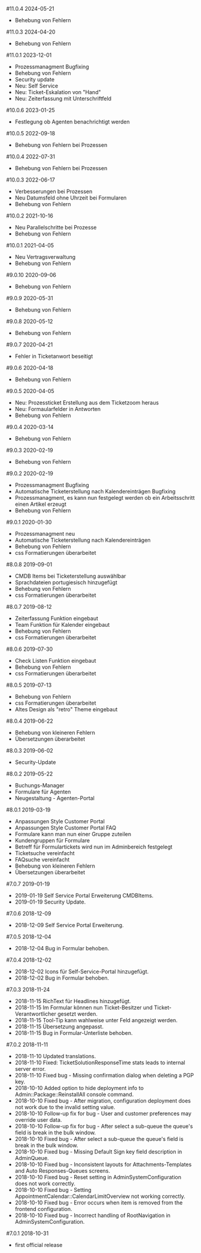 #11.0.4 2024-05-21
 - Behebung von Fehlern

#11.0.3 2024-04-20
 - Behebung von Fehlern

#11.0.1 2023-12-01
 - Prozessmanagment Bugfixing
 - Behebung von Fehlern
 - Security update
 - Neu: Self Service
 - Neu: Ticket-Eskalation von "Hand"
 - Neu: Zeiterfassung mit Unterschriftfeld

#10.0.6 2023-01-25
 - Festlegung ob Agenten benachrichtigt werden

#10.0.5 2022-09-18
 - Behebung von Fehlern bei Prozessen

#10.0.4 2022-07-31
 - Behebung von Fehlern bei Prozessen

#10.0.3 2022-06-17
 - Verbesserungen bei Prozessen
 - Neu Datumsfeld ohne Uhrzeit bei Formularen
 - Behebung von Fehlern

#10.0.2 2021-10-16
 - Neu Parallelschritte bei Prozesse
 - Behebung von Fehlern

#10.0.1 2021-04-05
 - Neu Vertragsverwaltung
 - Behebung von Fehlern

#9.0.10 2020-09-06
 - Behebung von Fehlern

#9.0.9 2020-05-31
 - Behebung von Fehlern

#9.0.8 2020-05-12
 - Behebung von Fehlern

#9.0.7 2020-04-21
 - Fehler in Ticketanwort beseitigt

#9.0.6 2020-04-18
 - Behebung von Fehlern

#9.0.5 2020-04-05
 - Neu: Prozessticket Erstellung aus dem Ticketzoom heraus
 - Neu: Formaularfelder in Antworten
 - Behebung von Fehlern

#9.0.4 2020-03-14
 - Behebung von Fehlern

#9.0.3 2020-02-19
 - Behebung von Fehlern

#9.0.2 2020-02-19
 - Prozessmanagment Bugfixing
 - Automatische Ticketerstellung nach Kalendereinträgen Bugfixing
 - Prozessmanagment, es kann nun festgelegt werden ob ein Arbeitsschritt einen Artikel erzeugt
 - Behebung von Fehlern

#9.0.1 2020-01-30
 - Prozessmanagment neu
 - Automatische Ticketerstellung nach Kalendereinträgen
 - Behebung von Fehlern
 - css Formatierungen überarbeitet

#8.0.8 2019-09-01
 - CMDB Items bei Ticketerstellung auswählbar
 - Sprachdateien portugiesisch hinzugefügt
 - Behebung von Fehlern
 - css Formatierungen überarbeitet

#8.0.7 2019-08-12
 - Zeiterfassung Funktion eingebaut
 - Team Funktion für Kalender eingebaut
 - Behebung von Fehlern
 - css Formatierungen überarbeitet

#8.0.6 2019-07-30
 - Check Listen Funktion eingebaut
 - Behebung von Fehlern
 - css Formatierungen überarbeitet

#8.0.5 2019-07-13
 - Behebung von Fehlern
 - css Formatierungen überarbeitet
 - Altes Design als "retro" Theme eingebaut

#8.0.4 2019-06-22
 - Behebung von kleineren Fehlern
 - Übersetzungen überarbeitet

#8.0.3 2019-06-02
 - Security-Update

#8.0.2 2019-05-22
 - Buchungs-Manager
 - Formulare für Agenten
 - Neugestaltung - Agenten-Portal

#8.0.1 2019-03-19
 - Anpassungen Style Customer Portal
 - Anpassungen Style Customer Portal FAQ
 - Formulare kann man nun einer Gruppe zuteilen
 - Kundengruppen für Formulare
 - Betreff für Formulartickets wird nun im Adminbereich festgelegt
 - Ticketsuche vereinfacht
 - FAQsuche vereinfacht
 - Behebung von kleineren Fehlern
 - Übersetzungen überarbeitet

#7.0.7 2019-01-19
 - 2019-01-19 Self Service Portal Erweiterung CMDBItems.
 - 2019-01-19 Security Update.

#7.0.6 2018-12-09
 - 2018-12-09 Self Service Portal Erweiterung.

#7.0.5 2018-12-04
 - 2018-12-04 Bug in Formular behoben.

#7.0.4 2018-12-02
 - 2018-12-02 Icons für Self-Service-Portal hinzugefügt.
 - 2018-12-02 Bug in Formular behoben.

#7.0.3 2018-11-24
 - 2018-11-15 RichText für Headlines hinzugefügt.
 - 2018-11-15 Im Formular können nun Ticket-Besitzer und Ticket-Verantwortlicher gesetzt werden.
 - 2018-11-15 Tool-Tip kann wahlweise unter Feld angezeigt werden.
 - 2018-11-15 Übersetzung angepasst.
 - 2018-11-15 Bug in Formular-Unterliste behoben.

#7.0.2 2018-11-11
 - 2018-11-10 Updated translations.
 - 2018-11-10 Fixed: TicketSolutionResponseTime stats leads to internal server error.
 - 2018-11-10 Fixed bug - Missing confirmation dialog when deleting a PGP key.
 - 2018-10-10 Added option to hide deployment info to Admin::Package::ReinstallAll console command.
 - 2018-10-10 Fixed bug - After migration, configuration deployment does not work due to the invalid setting value.
 - 2018-10-10 Follow-up fix for bug - User and customer preferences may override user data.
 - 2018-10-10 Follow-up fix for bug - After select a sub-queue the queue's field is break in the bulk window.
 - 2018-10-10 Fixed bug - After select a sub-queue the queue's field is break in the bulk window.
 - 2018-10-10 Fixed bug - Missing Default Sign key field description in AdminQueue.
 - 2018-10-10 Fixed bug - Inconsistent layouts for Attachments-Templates and Auto Responses-Queues screens.
 - 2018-10-10 Fixed bug - Reset setting in AdminSystemConfiguration does not work correctly.
 - 2018-10-10 Fixed bug - Setting AppointmentCalendar::CalendarLimitOverview not working correctly.
 - 2018-10-10 Fixed bug - Error occurs when item is removed from the frontend configuration.
 - 2018-10-10 Fixed bug - Incorrect handling of RootNavigation in AdminSystemConfiguration.

#7.0.1 2018-10-31
 - first official release